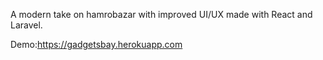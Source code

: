 A modern take on hamrobazar with improved UI/UX made with React and Laravel.

Demo:https://gadgetsbay.herokuapp.com
